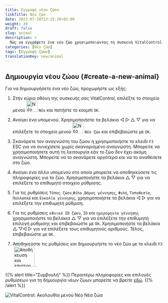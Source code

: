 ```yaml
---
title: Εγγραφή νέου ζώου
linkTitle: Νέο ζώο
date: 2023-07-28T13:25:28+02:00
weight: 30
draft: false
slug: animal
description: >
  Πώς να εγγράψετε ένα νέο ζώο χρησιμοποιώντας τη συσκευή VitalControl.
categories: [Νέο ζώο]
tags: [Εγγραφή ζώων]
translationKey: new/animal
---
```

## Δημιουργία νέου ζώου {#create-a-new-animal}

Για να δημιουργήσετε ένα νέο ζώο, προχωρήστε ως εξής:

1. Στην κύρια οθόνη της συσκευής σας VitalControl, επιλέξτε το στοιχείο μενού <img src="/icons/main/new-animal.svg" width="35" align="bottom" alt="Νέο ζώο" /> `Νέο` και πατήστε το κουμπί `OK`.

2. Ανοίγει ένα υπομενού. Χρησιμοποιήστε τα βελάκια ◁ ▷ △ ▽ για να επιλέξετε το στοιχείο μενού <img src="/icons/main/new-animal.svg" width="35" align="bottom" alt="Νέο ζώο" /> `Νέο ζώο` και επιβεβαιώστε με `OK`.

3. Σκανάρετε τον αναγνώστη του ζώου ή χρησιμοποιήστε το κλειδί `F3` ESC για να συνεχίσετε χωρίς σκαναρισμένο αναγνώστη. Μπορείτε να χρησιμοποιήσετε αυτή τη λειτουργία εάν το ζώο δεν έχει ακόμη αναγνώστη. Μπορείτε να το σκανάρετε αργότερα και να το αναθέσετε στο ζώο.

4. Ανοίγει ένα άλλο υπομενού στο οποίο μπορείτε να αποθηκεύσετε τις πληροφορίες για το ζώο. Χρησιμοποιήστε τα βελάκια △ ▽ για να επιλέξετε το επιθυμητό στοιχείο ρύθμισης.

5. Για τις ρυθμίσεις `Τύπος ζώου`,`Φύλο` ,`Βάρος γέννησης`, `Φυλή`, `Τοποθεσία`, `Πολλαπλά` και `Ευκολία γέννησης`, χρησιμοποιήστε τα βελάκια ◁ ▷ για να επιλέξετε την επιθυμητή ρύθμιση.

6. Για τις ρυθμίσεις `εθνικό ID ζώου`, `ID` και `ημερομηνία γέννησης` χρησιμοποιήστε τα βελάκια △ ▽ για να επιλέξετε την επιθυμητή επιλογή ρύθμισης και επιβεβαιώστε με `OK`. Χρησιμοποιήστε τα βελάκια △ ▽◁ ▷ για να επιλέξετε τους επιθυμητούς αριθμούς. Τέλος, επιβεβαιώστε με `OK`.

7. Αποθηκεύστε τις ρυθμίσεις και δημιουργήστε το νέο ζώο με το κλειδί `F3` &nbsp;<img src="/icons/footer/save_exit.svg" width="65" align="bottom" alt="Αποθήκευση και επιστροφή" />&nbsp;.

{{% alert title="Συμβουλή" %}}
Περαιτέρω πληροφορίες και επιλογές ρυθμίσεων για τη δημιουργία νέων ζώων μπορείτε να βρείτε [εδώ](../../settings/animal-registration/).
{{% /alert %}}

   ![VitalControl: Ακολουθία μενού Νέο Νέα ζώα](../images/new.png "Δημιουργία νέου ζώου")

